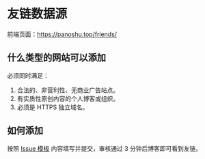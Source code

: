# 友链数据源

前端页面：https://panoshu.top/friends/

## 什么类型的网站可以添加

必须同时满足：

1. 合法的、非营利性、无商业广告站点。
2. 有实质性原创内容的个人博客或组织。
3. 必须是 HTTPS 独立域名。

## 如何添加

按照 [Issue 模板](https://github.com/panoshu/friends/issues/new/choose) 内容填写并提交，审核通过 3 分钟后博客即可看到友链。
